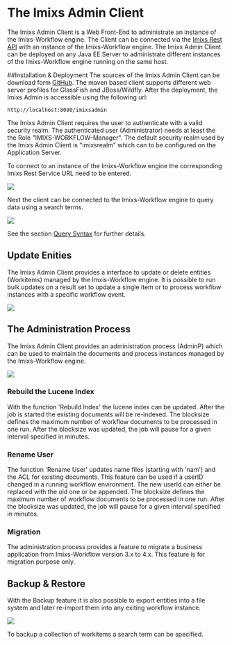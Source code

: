 # The Imixs Admin Client
The Imixs Admin Client is a Web Front-End to administrate an instance of the Imixs-Workflow engine. The Client can be connected via the [Imixs Rest API](./restapi/index.html) with an instance of the Imixs-Workflow engine. The Imixs Admin Client can be deployed on any Java EE Server to administrate different instances of the Imixs-Workflow engine running on the same host. 
 
##Installation & Deployment
The sources of the Imixs Admin Client can be download form [GitHub](https://github.com/imixs/imixs-admin/releases). The maven based client supports different web server profiles for GlassFish and JBoss/Wildfly. After the deployment, the Imixs Admin is accessible using the following url:

	http://localhost:8080/imixsadmin 

The Imixs Admin Client requires the user to authenticate with a valid security realm. The authenticated user (Administrator) needs at least the the Role "IMIXS-WORKFLOW-Manager". The default security realm used by the Imixs Admin Client is "imixsrealm" which can to be configured on the Application Server. 

To connect to an instance of the Imixs-Workflow engine the corresponding Imixs Rest Service URL need to be entered. 

<img src="images/imixs-admin-client-01.png" /> 
 
Next the client can be connected to the Imixs-Workflow engine to query data using a search terms.

<img src="images/imixs-admin-client-02.png" /> 
  
See the section [Query Syntax](./engine/queries.html) for further details. 

## Update Enities

The Imixs Admin Client provides a interface to update or delete entities (Workitems) managed by the Imxis-Workflow engine. It is possible to run bulk updates on a result set to update a single item or to process workflow instances with a specific workflow event. 

<img src="images/imixs-admin-client-03.png" /> 

## The Administration Process
The Imixs Admin Client provides an administration process (AdminP) which can be used to maintain the documents and process instances managed by the Imixs-Workflow engine. 

<img src="images/imixs-admin-client-04.png" /> 

### Rebuild the Lucene Index

With the function 'Rebuild Index' the lucene index can be updated. After the job is started the existing documents will be re-indexed. The blocksize
defines the maximum number of workflow documents to be processed in one run. After the blocksize was updated, the job will pause for a given interval specified in minutes.  


### Rename User

The function 'Rename User' updates name files (starting with 'nam') and the ACL for existing documents. This feature can be used if a userID changed in a running workflow environment. The new userId can either be replaced with the old one or be appended. The blocksize
defines the maximum number of workflow documents to be processed in one run. After the blocksize was updated, the job will pause for a given interval specified in minutes.  

### Migration

The administration process provides a feature to migrate a business application from Imixs-Workflow version 3.x to 4.x. This feature is for migration purpose only. 


## Backup & Restore
With the Backup feature it is also possible to export entities into a file system and later re-import them into any exiting workflow instance.

<img src="images/imixs-admin-client-05.png" /> 

 
To backup a collection of workitems a search term can be specified.
 